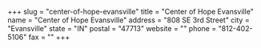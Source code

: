+++
slug = "center-of-hope-evansville"
title = "Center of Hope Evansville"
name = "Center of Hope Evansville"
address = "808 SE 3rd Street"
city = "Evansville"
state = "IN"
postal = "47713"
website = ""
phone = "812-402-5106"
fax = ""
+++
